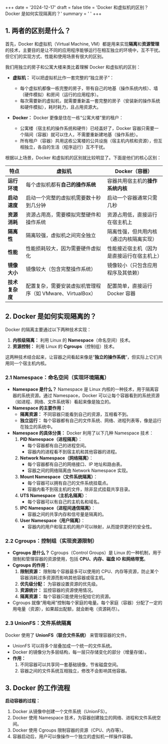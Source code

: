 +++
date = '2024-12-17'
draft = false
title = 'Docker 和虚拟机的区别？Docker 是如何实现隔离的？'
summary = ' '
+++


## 1. 两者的区别是什么？

首先，Docker 和虚拟机（Virtual Machine, VM）都是用来实现**隔离**和**资源管理**的技术，主要目的是让不同的应用程序能够运行在相互独立的环境中，互不干扰。但它们的实现方式、性能和使用场景有很大的区别。

我们用独立的房子和公寓大楼来类比着理解 Docker 和虚拟机的区别：

- **虚拟机：**
  可以把虚拟机比作一套完整的“独立房子”：
  - 每个虚拟机都像一栋完整的房子，带有自己的地基（操作系统内核）、墙（硬件模拟）和房间（运行的应用程序）。
  - 每次需要新的虚拟机，就需要重新盖一套完整的房子（安装新的操作系统和硬件模拟），耗时耗力，且占用资源大。

- **Docker：**
  Docker 更像是住在一栋“公寓大楼”里的租户：
  - 公寓楼（宿主机的操作系统和硬件）已经盖好了，Docker 容器只需要一个隔间（容器）就可以住人，不需要重新建地基（操作系统）。
  - 所有租户（容器）共用这栋公寓楼的公共设施（宿主机内核和资源），但互相独立，各自的生活（程序运行）互不干扰。

根据以上场景，Docker 和虚拟机的区别就比较明显了。下面是他们的核心区别：

| **特点**       | **虚拟机**                                                | **Docker（容器）**                         |
| -------------- | --------------------------------------------------------- | ------------------------------------------ |
| **运行环境**   | 每个虚拟机都有**自己的操作系统**                          | 容器共用宿主机的**操作系统内核**           |
| **启动速度**   | 启动一个完整的虚拟机需要数十秒到几分钟                    | 启动一个容器通常只需几秒                   |
| **资源消耗**   | 资源占用高，需要模拟完整硬件和操作系统                    | 资源占用低，直接运行在宿主机上             |
| **隔离性**     | 隔离较强，虚拟机之间完全独立                              | 隔离性强，但共用内核（通过内核隔离实现）   |
| **性能**       | 性能损耗较大，因为需要硬件虚拟化                          | 性能接近宿主机（因为是直接运行在宿主机上） |
| **镜像大小**   | 镜像较大（包含完整操作系统）                              | 镜像较小（只包含应用程序及其依赖）         |
| **技术复杂度** | 配置复杂，需要安装虚拟机管理程序（如 VMware、VirtualBox） | 配置简单，直接运行 Docker 容器             |



## 2. Docker 是如何实现隔离的？

Docker 的隔离主要通过以下两种技术实现：

1. **内核级隔离：** 利用 Linux 的 **Namespace**（命名空间）技术。
2. **资源控制：** 利用 Linux 的 **Cgroups**（控制组）技术。

这两种技术结合起来，让容器之间看起来像是“**独立的操作系统**”，但实际上它们共用同一个宿主机内核。

### 2.1 Namespace：命名空间（实现环境隔离）

- **Namespace 是什么？** Namespace 是 Linux 内核的一种技术，用于隔离容器的系统资源。通过 Namespace，Docker 可以让每个容器看到的系统资源（如进程、网络、文件系统等）看起来像是独立的。
- **Namespace 的主要作用：**
  - **隔离资源：** 不同容器只能看到自己的资源，互相看不到。
  - **独立运行：** 每个容器都有自己的文件系统、网络、进程列表等，像是运行在独立的系统中。
- **Namespace 的具体分类：** Docker 利用了以下几种 Namespace 技术：
  1. **PID Namespace（进程隔离）**：
     - 每个容器都有自己的进程空间。
     - 容器内的进程看不到宿主机和其他容器的进程。
  2. **Network Namespace（网络隔离）**：
     - 每个容器都有自己的网络接口、IP 地址和路由表。
     - 容器之间的网络隔离由 Network Namespace 实现。
  3. **Mount Namespace（文件系统隔离）**：
     - 每个容器可以拥有自己的文件系统挂载点。
     - 容器内看不到宿主机的文件，除非显式挂载共享目录。
  4. **UTS Namespace（主机名隔离）**：
     - 每个容器可以有自己的主机名和域名。
  5. **IPC Namespace（进程间通信隔离）**：
     - 容器之间的共享内存和信号量是隔离的。
  6. **User Namespace（用户隔离）**：
     - 容器内的用户和宿主机的用户可以映射，从而提供更好的安全性。

### 2.2 Cgroups：控制组（实现资源限制）

- **Cgroups 是什么？** Cgroups（Control Groups）是 Linux 的一种机制，用于限制和管理容器的资源使用，包括 **CPU、内存、磁盘 IO 和网络带宽**。
- **Cgroups 的作用：**
  1. **限制资源：** 限制每个容器最多可以使用的 CPU、内存等资源，防止某个容器消耗过多资源而影响其他容器或宿主机。
  2. **优先级分配：** 为容器设置资源的优先级。
  3. **资源统计：** 监控容器的资源使用情况。
  4. **隔离资源：** 每个容器只能使用分配给它的资源。
- Cgroups 就像“用电闸”控制每个家庭的电量。每个家庭（容器）分配了一定的用电量（资源），如果超出配额，就会断电（资源耗尽）。

### 2.3 UnionFS：文件系统隔离

Docker 使用了 **UnionFS（联合文件系统）** 来管理容器的文件。

- UnionFS 可以将多个层叠加成一个统一的文件系统。
- Docker 的镜像分为多层结构，每一层只存储变化的部分（增量存储）。
- **作用：**
  1. 不同容器可以共享同一套基础镜像，节省磁盘空间。
  2. 容器之间的文件系统互相独立，修改不会影响其他容器。



## 3. Docker 的工作流程

**启动容器的过程：**

1. Docker 从镜像中创建一个文件系统（UnionFS）。
2. Docker 使用 Namespace 技术，为容器创建独立的网络、进程和文件系统空间。
3. Docker 使用 Cgroups 限制容器的资源（CPU、内存等）。
4. 容器启动后，用户可以像操作一个独立的虚拟机一样操作容器。



